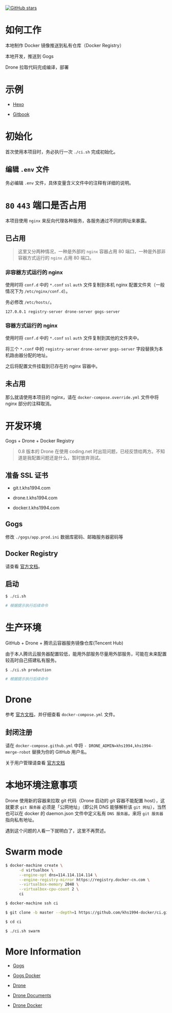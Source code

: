 [![GitHub stars](https://img.shields.io/github/stars/khs1994-docker/ci.svg?style=social&label=Stars)](https://github.com/khs1994-docker/ci)

# 如何工作

本地制作 Docker 镜像推送到私有仓库（Docker Registry）

本地开发，推送到 Gogs

Drone 拉取代码完成编译，部署

# 示例

* [Hexo](https://github.com/khs1994-docker/drone-demo-hexo)

* [Gitbook](https://github.com/khs1994-docker/drone-demo-gitbook)

# 初始化

首次使用本项目时，务必执行一次 `./ci.sh` 完成初始化。

## 编辑 `.env` 文件

务必编辑 `.env` 文件，具体变量含义文件中的注释有详细的说明。

# `80` `443` 端口是否占用

本项目使用 `nginx` 来反向代理各种服务，各服务通过不同的网址来暴露。

## 已占用

>这里又分两种情况，一种是外部的 `nginx` 容器占用 80 端口，一种是外部非容器方式运行的 `nginx` 占用 80 端口。

### 非容器方式运行的 nginx

使用时将 `conf.d` 中的 `*.conf` `ssl` `auth` 文件复制到本机 nginx 配置文件夹（一般情况下为 `/etc/nginx/conf.d`）。

务必修改 `/etc/hosts/`。

```bash
127.0.0.1 registry-server drone-server gogs-server
```

### 容器方式运行的 nginx

使用时将 `conf.d` 中的 `*.conf` `ssl` `auth` 文件复制到其他的文件夹中。

将三个 `*.conf` 中的 `registry-server` `drone-server` `gogs-server` 字段替换为本机路由器分配的地址。

之后将配置文件挂载到已存在的 nginx 容器中。

## 未占用

那么就请使用本项目的 nginx，请在 `docker-compose.override.yml` 文件中将 nginx 部分的注释取消。

# 开发环境

Gogs + Drone + Docker Registry

> 0.8 版本的 Drone 在使用 coding.net 时出现问题，已经反馈给两方。不知道是我配置问题还是什么，暂时放弃测试。

## 准备 SSL 证书

* git.t.khs1994.com

* drone.t.khs1994.com

* docker.t.khs1994.com

## Gogs

修改 `./gogs/app.prod.ini` 数据库密码、邮箱服务器密码等

## Docker Registry

请查看 [官方文档](https://docs.docker.com/registry/)。

## 启动

```bash
$ ./ci.sh

# 根据提示执行后续命令
```

# 生产环境

GitHub + Drone + 腾讯云容器服务镜像仓库(Tencent Hub)

由于本人腾讯云服务器配置较低，能用外部服务尽量用外部服务，可能在未来配置较高时自己搭建私有服务。

```bash
$ ./ci.sh production

# 根据提示执行后续命令
```

# Drone

参考 [官方文档](http://docs.drone.io/)，并仔细查看 `docker-compose.yml` 文件。

## 封闭注册

请在 `docker-compose.github.yml` 中将 `- DRONE_ADMIN=khs1994,khs1994-merge-robot` 替换为你的 GitHub 用户名。

关于用户管理请查看 [官方文档](http://docs.drone.io/zh/user-registration/)

# 本地环境注意事项

Drone 使用新的容器来拉取 git 代码（Drone 启动的 git 容器不能配置 host），这就要求 `git 服务器` 必须是「公网地址」（即公共 DNS 能够解析该 `git 网址`），当然也可以在 docker 的 daemon.json 文件中定义私有 `DNS 服务器`，来将 `git 服务器` 指向私有地址。

遇到这个问题的人看一下就明白了，这里不再赘述。

# Swarm mode

```bash
$ docker-machine create \
      -d virtualbox \
      --engine-opt dns=114.114.114.114 \
      --engine-registry-mirror https://registry.docker-cn.com \
      --virtualbox-memory 2048 \
      --virtualbox-cpu-count 2 \
      ci

$ docker-machine ssh ci

$ git clone -b master --depth=1 https://github.com/khs1994-docker/ci.git

$ cd ci

$ ./ci.sh swarm
```

# More Information

* [Gogs](https://github.com/gogits/gogs)

* [Gogs Docker](https://github.com/gogits/gogs/tree/master/docker)

* [Drone](https://github.com/drone)

* [Drone Documents](http://docs.drone.io/)

* [Drone Docker](https://store.docker.com/profiles/drone)
